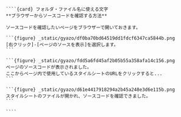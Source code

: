 `````{div} taskcard
````{card} フォルダ・ファイル名に使える文字
**ブラウザーからソースコードを確認する方法**

ソースコードを確認したいページをブラウザーで開いておきます。

```{figure} _static/gyazo/df0ba70bd64519dd1fdcf6347ca5844b.png
[右クリック]-[ページのソースを表示]を選択します。
```

```{figure} _static/gyazo/fdd5a6fd45af2b05b55a358afa14c156.png
ページのソースコードが表示されました。
ここからページ内で使用しているスタイルシートのURLをクリックすると...
```

```{figure} _static/gyazo/d61e4417918294a2b45a248e3d6e115b.png
スタイルシートのファイルが開かれ、ソースコードを確認できました。
```

````
`````
